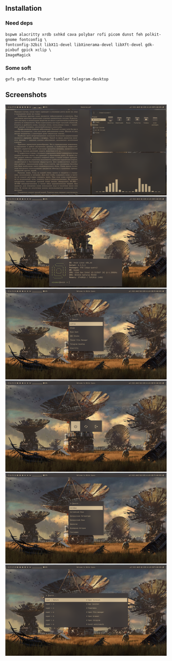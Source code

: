 ## Installation

### Need deps
```
bspwm alacritty xrdb sxhkd cava polybar rofi picom dunst feh polkit-gnome fontconfig \
fontconfig-32bit libX11-devel libXinerama-devel libXft-devel gdk-pixbuf gpick xclip \
ImageMagick
```

### Some soft
```
gvfs gvfs-mtp Thunar tumbler telegram-desktop
```

## Screenshots
![alt text](https://github.com/Sinomor/dots/blob/main/extra/screenshots/1.png)
![alt text](https://github.com/Sinomor/dots/blob/main/extra/screenshots/2.png)
![alt text](https://github.com/Sinomor/dots/blob/main/extra/screenshots/3.png)
![alt text](https://github.com/Sinomor/dots/blob/main/extra/screenshots/4.png)
![alt text](https://github.com/Sinomor/dots/blob/main/extra/screenshots/5.png)
![alt text](https://github.com/Sinomor/dots/blob/main/extra/screenshots/6.png)

